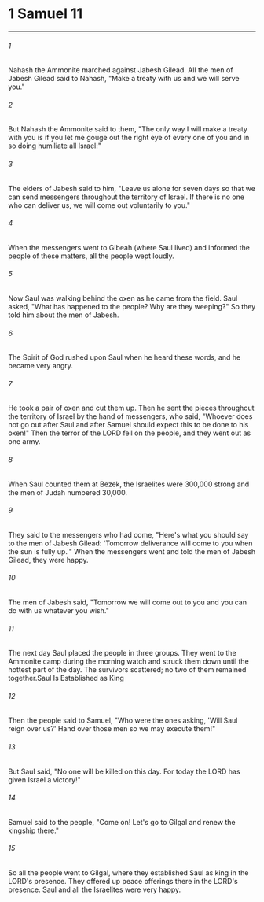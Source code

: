# 1 Samuel 11
***



###### 1 
Nahash the Ammonite marched against Jabesh Gilead. All the men of Jabesh Gilead said to Nahash, "Make a treaty with us and we will serve you." 

###### 2 
But Nahash the Ammonite said to them, "The only way I will make a treaty with you is if you let me gouge out the right eye of every one of you and in so doing humiliate all Israel!" 

###### 3 
The elders of Jabesh said to him, "Leave us alone for seven days so that we can send messengers throughout the territory of Israel. If there is no one who can deliver us, we will come out voluntarily to you." 

###### 4 
When the messengers went to Gibeah (where Saul lived) and informed the people of these matters, all the people wept loudly. 

###### 5 
Now Saul was walking behind the oxen as he came from the field. Saul asked, "What has happened to the people? Why are they weeping?" So they told him about the men of Jabesh. 

###### 6 
The Spirit of God rushed upon Saul when he heard these words, and he became very angry. 

###### 7 
He took a pair of oxen and cut them up. Then he sent the pieces throughout the territory of Israel by the hand of messengers, who said, "Whoever does not go out after Saul and after Samuel should expect this to be done to his oxen!" Then the terror of the LORD fell on the people, and they went out as one army. 

###### 8 
When Saul counted them at Bezek, the Israelites were 300,000 strong and the men of Judah numbered 30,000. 

###### 9 
They said to the messengers who had come, "Here's what you should say to the men of Jabesh Gilead: 'Tomorrow deliverance will come to you when the sun is fully up.'" When the messengers went and told the men of Jabesh Gilead, they were happy. 

###### 10 
The men of Jabesh said, "Tomorrow we will come out to you and you can do with us whatever you wish." 

###### 11 
The next day Saul placed the people in three groups. They went to the Ammonite camp during the morning watch and struck them down until the hottest part of the day. The survivors scattered; no two of them remained together.Saul Is Established as King 

###### 12 
Then the people said to Samuel, "Who were the ones asking, 'Will Saul reign over us?' Hand over those men so we may execute them!" 

###### 13 
But Saul said, "No one will be killed on this day. For today the LORD has given Israel a victory!" 

###### 14 
Samuel said to the people, "Come on! Let's go to Gilgal and renew the kingship there." 

###### 15 
So all the people went to Gilgal, where they established Saul as king in the LORD's presence. They offered up peace offerings there in the LORD's presence. Saul and all the Israelites were very happy.
